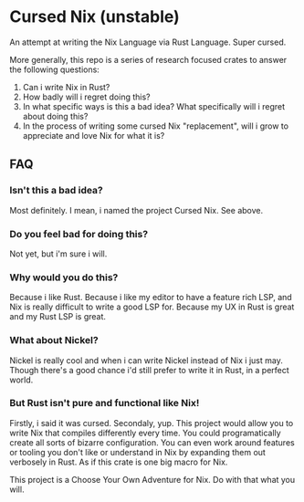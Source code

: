 
# Cursed Nix (unstable)

An attempt at writing the Nix Language via Rust Language. Super cursed.

More generally, this repo is a series of research focused crates to answer the following questions:

1. Can i write Nix in Rust?
2. How badly will i regret doing this?
3. In what specific ways is this a bad idea? What specifically will i regret about doing this? 
4. In the process of writing some cursed Nix "replacement", will i grow to appreciate and love
   Nix for what it is?

## FAQ

### Isn't this a bad idea?

Most definitely. I mean, i named the project Cursed Nix. See above.

### Do you feel bad for doing this?

Not yet, but i'm sure i will.

### Why would you do this?

Because i like Rust. Because i like my editor to have a feature rich LSP,
and Nix is really difficult to write a good LSP for. Because my UX in Rust is great and
my Rust LSP is great.

### What about Nickel?

Nickel is really cool and when i can write Nickel instead of Nix i just may.
Though there's a good chance i'd still prefer to write it in Rust, in a perfect world.

### But Rust isn't pure and functional like Nix! 

Firstly, i said it was cursed. Secondaly, yup. This project would allow you to write
Nix that compiles differently every time. You could programatically create all sorts of bizarre
configuration. You can even work around features or tooling you don't like or understand in Nix by
expanding them out verbosely in Rust. As if this crate is one big macro for Nix.

This project is a Choose Your Own Adventure for Nix. Do with that what you will.
